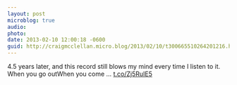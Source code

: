 ```yaml
---
layout: post
microblog: true
audio: 
photo: 
date: 2013-02-10 12:00:18 -0600
guid: http://craigmcclellan.micro.blog/2013/02/10/t300665510264201216.html
---
```

4.5 years later, and this record still blows my mind every time I listen to it. When you go outWhen you come … [t.co/Zj5RuIE5](http://t.co/Zj5RuIE5)
